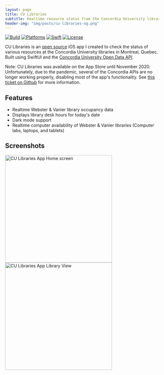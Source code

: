 ```yaml
---
layout: page
title: CU Libraries
subtitle: Realtime resource status from the Concordia University libraries.
header-img: "img/posts/cu-libraries-og.png"
---
```


[![Build](https://github.com/markjamesm/cu-libraries/workflows/build/badge.svg?branch=master)](https://github.com/markjamesm/cu-libraries/actions) [![Platforms](https://img.shields.io/badge/platforms-iOS-blue.svg)](https://apple.com/ios) [![Swift](https://img.shields.io/badge/Swift-5.1-orange.svg)](https://swift.org) [![License](https://img.shields.io/badge/License-GPL-red.svg)](https://www.gnu.org/licenses/gpl-3.0.en.html)

CU Libraries is an <a href="https://github.com/markjamesm/CU-Libraries" target="_blank">open source</a> iOS app I created to check the status of various resources at the Concordia University libraries in Montreal, Quebec. Built using SwiftUI and the <a href="https://github.com/opendataConcordiaU/documentation" target="_blank">Concordia University Open Data API</a>. 

Note: CU Libraries was available on the App Store until November 2020. Unfortunately, due to the pandemic, several of the Concordia APIs are no longer working properly, disabling most of the app's functionality. See <a href="https://github.com/opendataConcordiaU/documentation/issues/10" target="_blank">this ticket on Github</a> for more information. 

## Features

* Realtime Webster & Vanier library occupancy data
* Displays library desk hours for today's date
* Dark mode support
* Realtime computer availability of Webster & Vanier libraries (Computer labs, laptops, and tablets)

## Screenshots

<img src="https://user-images.githubusercontent.com/20845425/75114187-002c4700-5622-11ea-99a2-3c853b534e40.png" alt="CU Libraries App Home screen" width="350"/> <img src="https://user-images.githubusercontent.com/20845425/75078147-db758980-54d2-11ea-9110-26cea3062be2.png" alt="CU Libraries App Library View" width="350"/>
